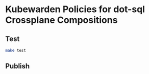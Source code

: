 # Kubewarden Policies for dot-sql Crossplane Compositions

## Test

```bash
make test
```

## Publish

```bash

```